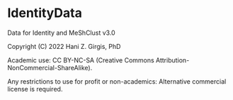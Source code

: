 # IdentityData
Data for Identity and MeShClust v3.0

Copyright (C) 2022 Hani Z. Girgis, PhD

Academic use: CC BY-NC-SA (Creative Commons Attribution-NonCommercial-ShareAlike).

Any restrictions to use for profit or non-academics: Alternative commercial license is required.
